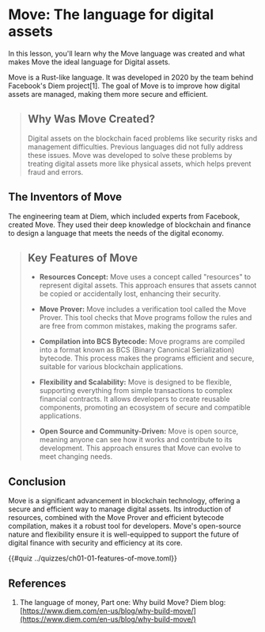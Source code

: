 # Move: The language for digital assets

In this lesson, you'll learn why the Move language was created and what makes Move the ideal language for Digital assets.

Move is a Rust-like language. It was developed in 2020 by the team behind Facebook's Diem project[1]. The goal of Move is to improve how digital assets are managed, making them more secure and efficient.

> ## Why Was Move Created?
>
>Digital assets on the blockchain faced problems like security risks and management difficulties. Previous languages did not fully address these issues. Move was developed to solve these problems by treating digital assets more like physical assets, which helps prevent fraud and errors.
>

## The Inventors of Move

The engineering team at Diem, which included experts from Facebook, created Move. They used their deep knowledge of blockchain and finance to design a language that meets the needs of the digital economy.

> ## Key Features of Move
>
>- **Resources Concept:** Move uses a concept called "resources" to represent digital assets. This approach ensures that assets cannot be copied or accidentally lost, enhancing their security.
>
>- **Move Prover:** Move includes a verification tool called the Move Prover. This tool checks that Move programs follow the rules and are free from common mistakes, making the programs safer.
>
>- **Compilation into BCS Bytecode:** Move programs are compiled into a format known as BCS (Binary Canonical Serialization) bytecode. This process makes the programs efficient and secure, suitable for various blockchain applications.
>
>- **Flexibility and Scalability:** Move is designed to be flexible, supporting everything from simple transactions to complex financial contracts. It allows developers to create reusable components, promoting an ecosystem of secure and compatible applications.
>
>- **Open Source and Community-Driven:** Move is open source, meaning anyone can see how it works and contribute to its development. This approach ensures that Move can evolve to meet changing needs.
>
## Conclusion

Move is a significant advancement in blockchain technology, offering a secure and efficient way to manage digital assets. Its introduction of resources, combined with the Move Prover and efficient bytecode compilation, makes it a robust tool for developers. Move's open-source nature and flexibility ensure it is well-equipped to support the future of digital finance with security and efficiency at its core.

{{#quiz ../quizzes/ch01-01-features-of-move.toml}}

## References

1. The language of money, Part one: Why build Move? Diem blog: [https://www.diem.com/en-us/blog/why-build-move/](https://www.diem.com/en-us/blog/why-build-move/)